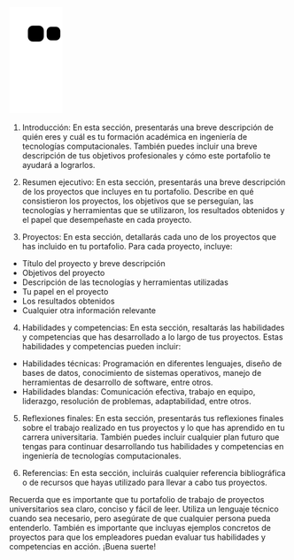 ![Snake animation](https://github.com/rafaballerini/rafaballerini/blob/output/github-contribution-grid-snake.svg)

1. Introducción:
En esta sección, presentarás una breve descripción de quién eres y cuál es tu formación académica en ingeniería de tecnologías computacionales. También puedes incluir una breve descripción de tus objetivos profesionales y cómo este portafolio te ayudará a lograrlos.

2. Resumen ejecutivo:
En esta sección, presentarás una breve descripción de los proyectos que incluyes en tu portafolio. Describe en qué consistieron los proyectos, los objetivos que se perseguían, las tecnologías y herramientas que se utilizaron, los resultados obtenidos y el papel que desempeñaste en cada proyecto.

3. Proyectos:
En esta sección, detallarás cada uno de los proyectos que has incluido en tu portafolio. Para cada proyecto, incluye:

- Título del proyecto y breve descripción
- Objetivos del proyecto
- Descripción de las tecnologías y herramientas utilizadas
- Tu papel en el proyecto
- Los resultados obtenidos
- Cualquier otra información relevante

4. Habilidades y competencias:
En esta sección, resaltarás las habilidades y competencias que has desarrollado a lo largo de tus proyectos. Estas habilidades y competencias pueden incluir:

- Habilidades técnicas: Programación en diferentes lenguajes, diseño de bases de datos, conocimiento de sistemas operativos, manejo de herramientas de desarrollo de software, entre otros.
- Habilidades blandas: Comunicación efectiva, trabajo en equipo, liderazgo, resolución de problemas, adaptabilidad, entre otros.

5. Reflexiones finales:
En esta sección, presentarás tus reflexiones finales sobre el trabajo realizado en tus proyectos y lo que has aprendido en tu carrera universitaria. También puedes incluir cualquier plan futuro que tengas para continuar desarrollando tus habilidades y competencias en ingeniería de tecnologías computacionales.

6. Referencias:
En esta sección, incluirás cualquier referencia bibliográfica o de recursos que hayas utilizado para llevar a cabo tus proyectos.

Recuerda que es importante que tu portafolio de trabajo de proyectos universitarios sea claro, conciso y fácil de leer. Utiliza un lenguaje técnico cuando sea necesario, pero asegúrate de que cualquier persona pueda entenderlo. También es importante que incluyas ejemplos concretos de proyectos para que los empleadores puedan evaluar tus habilidades y competencias en acción. ¡Buena suerte!
